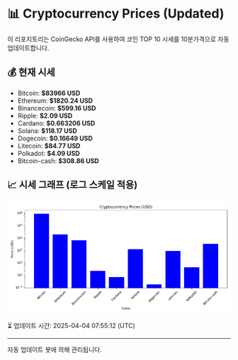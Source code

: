
# 📊 Cryptocurrency Prices (Updated)

이 리포지토리는 CoinGecko API를 사용하여 코인 TOP 10 시세를 10분가격으로 자동 업데이트합니다.

## 💰 현재 시세
- Bitcoin: **$83966 USD**
- Ethereum: **$1820.24 USD**
- Binancecoin: **$599.16 USD**
- Ripple: **$2.09 USD**
- Cardano: **$0.663206 USD**
- Solana: **$118.17 USD**
- Dogecoin: **$0.16649 USD**
- Litecoin: **$84.77 USD**
- Polkadot: **$4.09 USD**
- Bitcoin-cash: **$308.86 USD**

## 📈 시세 그래프 (로그 스케일 적용)
![Crypto Prices](crypto_prices.png)

⏳ 업데이트 시간: 2025-04-04 07:55:12 (UTC)

---
자동 업데이트 봇에 의해 관리됩니다.
